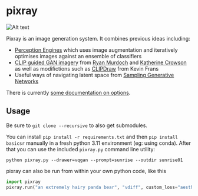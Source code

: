 # pixray

![Alt text](https://user-images.githubusercontent.com/945979/132954388-1986e4c6-6996-48fd-9e91-91ec97963781.png "deep ocean monsters #pixelart")

Pixray is an image generation system. It combines previous ideas including:

 * [Perception Engines](https://github.com/dribnet/perceptionengines) which uses image augmentation and iteratively optimises images against an ensemble of classifiers
 * [CLIP guided GAN imagery](https://alexasteinbruck.medium.com/vqgan-clip-how-does-it-work-210a5dca5e52) from [Ryan Murdoch](https://twitter.com/advadnoun) and [Katherine Crowson](https://github.com/crowsonkb) as well as modifictions such as [CLIPDraw](https://twitter.com/kvfrans/status/1409933704856674304) from Kevin Frans
 * Useful ways of navigating latent space from [Sampling Generative Networks](https://github.com/dribnet/plat)

<!-- pixray it itself a python library and command line utility, but is also friendly to running on line in Google Colab notebooks. -->

There is currently [some documentation on options](https://dazhizhong.gitbook.io/pixray-docs/docs). 

<!-- Also checkout [THE DEMO NOTEBOOKS](https://github.com/pixray/pixray_notebooks) or join in the [discussion on discord](https://discord.gg/x2g9TWrNKe). -->

## Usage

Be sure to `git clone --recursive` to also get submodules.

You can install `pip install -r requirements.txt` and then `pip install basicsr` manually in a fresh python 3.11 environment (eg: using conda). After that you can use the included `pixray.py` command line utility:

    python pixray.py --drawer=vqgan --prompt=sunrise --outdir sunrise01

pixray can also be run from within your own python code, like this

```python
import pixray
pixray.run("an extremely hairy panda bear", "vdiff", custom_loss="aesthetic", outdir="outputs/hairout")
```

<!-- Examples of pixray colab notebooks can be found [in this separate repo](https://github.com/pixray/pixray_notebooks). -->

<!-- running in a Docker using [Cog](https://github.com/replicate/cog) is also possible. First, [install Docker and Cog](https://github.com/replicate/cog#install), then you can use `cog run` to run Pixray inside Docker. For example: -->

<!--    cog run python pixray.py --drawer=pixel --prompt=sunrise --outdir sunrise01 -->